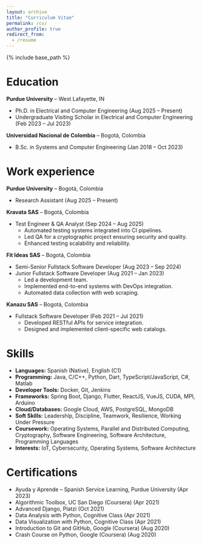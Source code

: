 ```yaml
---
layout: archive
title: "Curriculum Vitae"
permalink: /cv/
author_profile: true
redirect_from:
  - /resume
---
```


{% include base_path %}

Education
======
**Purdue University** – West Lafayette, IN  
- Ph.D. in Electrical and Computer Engineering (Aug 2025 – Present)  
- Undergraduate Visiting Scholar in Electrical and Computer Engineering (Feb 2023 – Jul 2023)

**Universidad Nacional de Colombia** – Bogotá, Colombia  
- B.Sc. in Systems and Computer Engineering (Jan 2018 – Oct 2023)

Work experience
======
**Purdue University** – Bogotá, Colombia  
- Research Assistant (Aug 2025 – Present)

**Kravata SAS** – Bogotá, Colombia  
- Test Engineer & QA Analyst (Sep 2024 – Aug 2025)  
  - Automated testing systems integrated into CI pipelines.  
  - Led QA for a cryptographic project ensuring security and quality.  
  - Enhanced testing scalability and reliability.

**Fit Ideas SAS** – Bogotá, Colombia  
- Semi-Senior Fullstack Software Developer (Aug 2023 – Sep 2024)  
- Junior Fullstack Software Developer (Aug 2021 – Jan 2023)  
  - Led a development team.  
  - Implemented end-to-end systems with DevOps integration.  
  - Automated data collection with web scraping.  

**Kanazu SAS** – Bogotá, Colombia  
- Fullstack Software Developer (Feb 2021 – Jul 2021)  
  - Developed RESTful APIs for service integration.  
  - Designed and implemented client-specific web catalogs.


Skills
======
- **Languages:** Spanish (Native), English (C1)  
- **Programming:** Java, C/C++, Python, Dart, TypeScript/JavaScript, C#, Matlab  
- **Developer Tools:** Docker, Git, Jenkins  
- **Frameworks:** Spring Boot, Django, Flutter, ReactJS, VueJS, CUDA, MPI, Arduino  
- **Cloud/Databases:** Google Cloud, AWS, PostgreSQL, MongoDB  
- **Soft Skills:** Leadership, Discipline, Teamwork, Resilience, Working Under Pressure  
- **Coursework:** Operating Systems, Parallel and Distributed Computing, Cryptography, Software Engineering, Software Architecture, Programming Languages  
- **Interests:** IoT, Cybersecurity, Operating Systems, Software Architecture 


<!-- Publications
======
  <ul>{% for post in site.publications reversed %}
    {% include archive-single-cv.html %}
  {% endfor %}</ul> -->
  
<!-- Talks
======
  <ul>{% for post in site.talks reversed %}
    {% include archive-single-talk-cv.html  %}
  {% endfor %}</ul>
  
Teaching
======
  <ul>{% for post in site.teaching reversed %}
    {% include archive-single-cv.html %}
  {% endfor %}</ul> -->
  

 

Certifications
======
- Ayuda y Aprende – Spanish Service Learning, Purdue University (Apr 2023)  
- Algorithmic Toolbox, UC San Diego (Coursera) (Apr 2021)  
- Advanced Django, Platzi (Oct 2021)  
- Data Analysis with Python, Cognitive Class (Apr 2021)  
- Data Visualization with Python, Cognitive Class (Apr 2021)  
- Introduction to Git and GitHub, Google (Coursera) (Aug 2020)  
- Crash Course on Python, Google (Coursera) (Aug 2020)  
